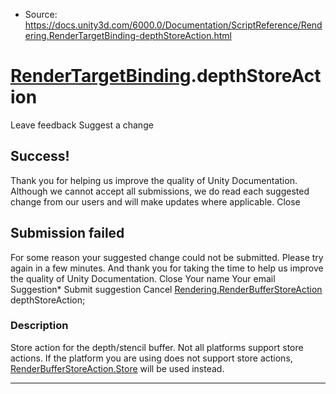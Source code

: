 * Source: https://docs.unity3d.com/6000.0/Documentation/ScriptReference/Rendering.RenderTargetBinding-depthStoreAction.html

#  [RenderTargetBinding](https://docs.unity3d.com/6000.0/Documentation/ScriptReference/Rendering.RenderTargetBinding.html).depthStoreAction
Leave feedback
Suggest a change
## Success!
Thank you for helping us improve the quality of Unity Documentation. Although we cannot accept all submissions, we do read each suggested change from our users and will make updates where applicable.
Close
## Submission failed
For some reason your suggested change could not be submitted. Please <a>try again</a> in a few minutes. And thank you for taking the time to help us improve the quality of Unity Documentation.
Close
Your name Your email Suggestion* Submit suggestion
Cancel
[Rendering.RenderBufferStoreAction](https://docs.unity3d.com/6000.0/Documentation/ScriptReference/Rendering.RenderBufferStoreAction.html) depthStoreAction; 
### Description
Store action for the depth/stencil buffer.
Not all platforms support store actions. If the platform you are using does not support store actions, [RenderBufferStoreAction.Store](https://docs.unity3d.com/6000.0/Documentation/ScriptReference/Rendering.RenderBufferStoreAction.Store.html) will be used instead.
* * *

